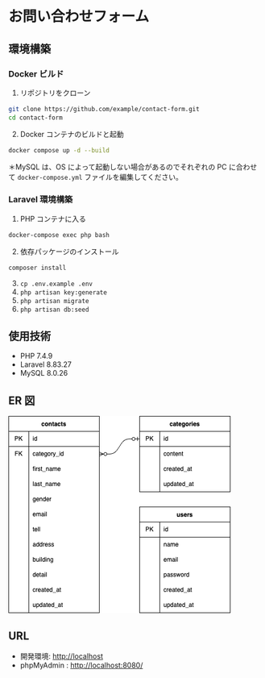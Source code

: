 # お問い合わせフォーム

## 環境構築

### Docker ビルド

1. リポジトリをクローン

```bash
git clone https://github.com/example/contact-form.git
cd contact-form
```

2. Docker コンテナのビルドと起動

```bash
docker compose up -d --build
```

＊MySQL は、OS によって起動しない場合があるのでそれぞれの PC に合わせて `docker-compose.yml` ファイルを編集してください。

### Laravel 環境構築

1. PHP コンテナに入る

```bash
docker-compose exec php bash
```

2. 依存パッケージのインストール

```bash
composer install
```

3. `cp .env.example .env`
4. `php artisan key:generate`
5. `php artisan migrate`
6. `php artisan db:seed`

## 使用技術

- PHP 7.4.9
- Laravel 8.83.27
- MySQL 8.0.26

## ER 図

![er.drawio.png](./er.drawio.png)

## URL

- 開発環境: [http://localhost](http://localhost)
- phpMyAdmin : [http://localhost:8080/](http://localhost:8080/)
